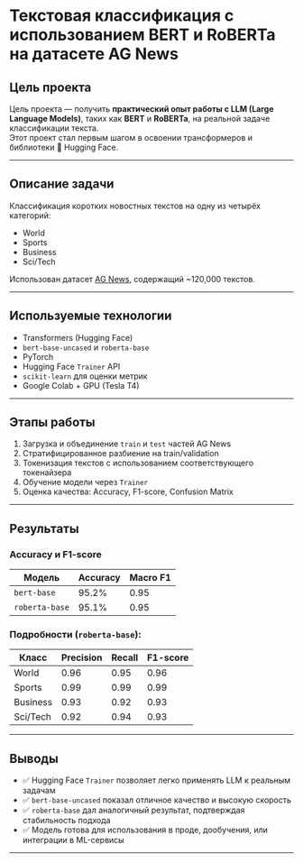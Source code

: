 #  Текстовая классификация с использованием BERT и RoBERTa на датасете AG News

##  Цель проекта
Цель проекта — получить **практический опыт работы с LLM (Large Language Models)**, таких как **BERT** и **RoBERTa**, на реальной задаче классификации текста.  
Этот проект стал первым шагом в освоении трансформеров и библиотеки 🤗 Hugging Face.

---

##  Описание задачи
Классификация коротких новостных текстов на одну из четырёх категорий:

-  World
-  Sports
-  Business
-  Sci/Tech

Использован датасет [AG News](https://huggingface.co/datasets/ag_news), содержащий ~120,000 текстов.

---

##  Используемые технологии

-  Transformers (Hugging Face)
- `bert-base-uncased` и `roberta-base`
- PyTorch
- Hugging Face `Trainer` API
- `scikit-learn` для оценки метрик
- Google Colab + GPU (Tesla T4)

---

##  Этапы работы

1. Загрузка и объединение `train` и `test` частей AG News
2. Стратифицированное разбиение на train/validation
3. Токенизация текстов с использованием соответствующего токенайзера
4. Обучение модели через `Trainer`
5. Оценка качества: Accuracy, F1-score, Confusion Matrix

---

##  Результаты

###  Accuracy и F1-score

| Модель           | Accuracy | Macro F1 |
|------------------|----------|----------|
| `bert-base`      | 95.2%    | 0.95     |
| `roberta-base`   | 95.1%    | 0.95     |

###  Подробности (`roberta-base`):

| Класс     | Precision | Recall | F1-score |
|-----------|-----------|--------|----------|
| World     | 0.96      | 0.95   | 0.96     |
| Sports    | 0.99      | 0.99   | 0.99     |
| Business  | 0.93      | 0.92   | 0.93     |
| Sci/Tech  | 0.92      | 0.94   | 0.93     |


---

##  Выводы

- ✅ Hugging Face `Trainer` позволяет легко применять LLM к реальным задачам
- ✅ `bert-base-uncased` показал отличное качество и высокую скорость
- ✅ `roberta-base` дал аналогичный результат, подтверждая стабильность подхода
- ✅ Модель готова для использования в проде, дообучения, или интеграции в ML-сервисы

---
